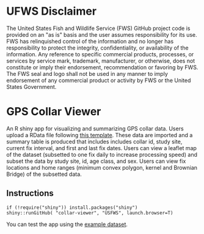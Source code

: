 # UFWS Disclaimer
The United States Fish and Wildlife Service (FWS) GitHub project code is provided on 
an "as is" basis and the user assumes responsibility for its use. FWS has relinquished 
control of the information and no longer has responsibility to protect the integrity, 
confidentiality, or availability of the information. Any reference to specific 
commercial products, processes, or services by service mark, trademark, manufacturer, 
or otherwise, does not constitute or imply their endorsement, recommendation or 
favoring by FWS. The FWS seal and logo shall not be used in any manner to imply 
endorsement of any commercial product or activity by FWS or the United States 
Government.

# GPS Collar Viewer
An R shiny app for visualizing and summarizing GPS collar data. Users upload a RData file following [this template](https://github.com/USFWS/collar-viewer/raw/master/data/dat_short.RData). These data are imported and a summary table is produced that includes includes collar id, study site, current fix interval, and first and last fix dates. Users can view a leaflet map of the dataset (subsetted to one fix daily to increase processing speed) and subset the data by study site, id, age class, and sex. Users can view fix locations and home ranges (minimum convex polygon, kernel and Brownian Bridge) of the subsetted data.

## Instructions
`if (!require("shiny")) install.packages("shiny")`  
`shiny::runGitHub( "collar-viewer", "USFWS", launch.browser=T)`

You can test the app using the [example dataset](https://github.com/USFWS/collar-viewer/raw/master/data/dat_short.RData).
